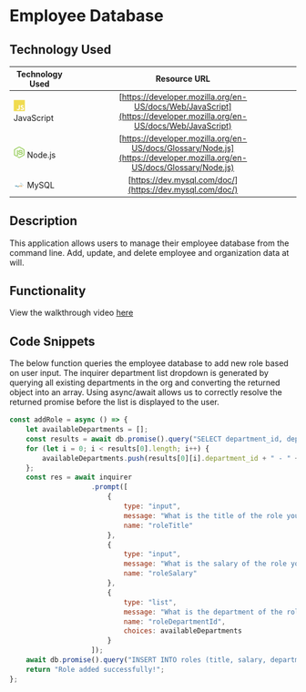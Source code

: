 # Employee Database

## Technology Used 

| Technology Used         | Resource URL           | 
| ------------- |:-------------:| 
| <img src="assets/images/js-logo.svg" alt="javascript" width="20"/> JavaScript | [https://developer.mozilla.org/en-US/docs/Web/JavaScript](https://developer.mozilla.org/en-US/docs/Web/JavaScript)     |  
| <img src="assets/images/nodejs-icon.svg" alt="html" width="20"/> Node.js    | [https://developer.mozilla.org/en-US/docs/Glossary/Node.js](https://developer.mozilla.org/en-US/docs/Glossary/Node.js) | 
| <img src="assets/images/mysql-icon.svg" alt="html" width="20"/> MySQL    | [https://dev.mysql.com/doc/](https://dev.mysql.com/doc/) | 
## Description 

This application allows users to manage their employee database from the command line. Add, update, and delete employee and organization data at will.

## Functionality
View the walkthrough video [here](https://drive.google.com/file/d/1c8_aLY3z3gfvBzj-kyMxrRUO3WPu498_/view)

## Code Snippets
The below function queries the employee database to add new role based on user input. The inquirer department list dropdown is generated by querying all existing departments in the org and converting the returned object into an array. Using async/await allows us to correctly resolve the returned promise before the list is displayed to the user.

```javascript
const addRole = async () => {
    let availableDepartments = [];
    const results = await db.promise().query("SELECT department_id, department_name FROM department;");
    for (let i = 0; i < results[0].length; i++) {
        availableDepartments.push(results[0][i].department_id + " - " + results[0][i].department_name);
    };
    const res = await inquirer
                    .prompt([
                        {
                            type: "input",
                            message: "What is the title of the role you would like to add?",
                            name: "roleTitle"
                        },
                        {
                            type: "input",
                            message: "What is the salary of the role you would like to add?",
                            name: "roleSalary"
                        },
                        {
                            type: "list",
                            message: "What is the department of the role you would like to add?",
                            name: "roleDepartmentId",
                            choices: availableDepartments
                        }
                    ]);
    await db.promise().query("INSERT INTO roles (title, salary, department_id) VALUES (?, ?, ?);", [res.roleTitle, res.roleSalary, res.roleDepartmentId.substr(0, res.roleDepartmentId.indexOf(" "))]);
    return "Role added successfully!";
};
```